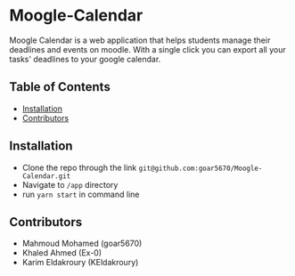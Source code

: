 # Moogle-Calendar

Moogle Calendar is a web application that helps students manage their deadlines and events on moodle. With a single click you can export all your tasks' deadlines to your google calendar.
## Table of Contents
- [Installation](#installation)
- [Contributors](#contributors)

## Installation

- Clone the repo through the link `git@github.com:goar5670/Moogle-Calendar.git`
- Navigate to `/app` directory
- run `yarn start` in command line
## Contributors
* Mahmoud Mohamed (goar5670)
* Khaled Ahmed (Ex-0)
* Karim Eldakroury (KEldakroury)

